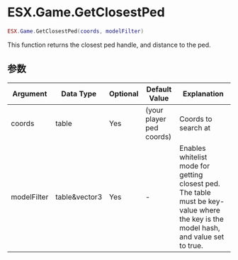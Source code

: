 # ESX.Game.GetClosestPed

```lua
ESX.Game.GetClosestPed(coords, modelFilter)
```

This function returns the closest ped handle, and distance to the ped.

## 参数

| Argument    | Data Type     | Optional | Default Value            | Explanation                                                                                                                         |
|-------------|---------------|----------|--------------------------|-------------------------------------------------------------------------------------------------------------------------------------|
| coords      | table         | Yes      | (your player ped coords) | Coords to search at                                                                                                                 |
| modelFilter | table&vector3 | Yes      | -                        | Enables whitelist mode for getting closest ped. The table must be key-value where the key is the model hash, and value set to true. |
